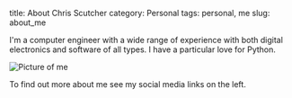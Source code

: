 title: About Chris Scutcher
category: Personal
tags: personal, me
slug: about_me

<script type="application/ld+json">
{ "@context" : "http://schema.org",
  "@type" : "Person",
  "name" : "Chris Scutcher",
  "url" : "http://www.ninebysix.co.uk/pages/about_me.md",
  "sameAs" : [
    "https://github.com/cscutcher",
    "https://uk.linkedin.com/in/cscutcher",
    "https://plus.google.com/+ChrisScutcher",
    "https://steamcommunity.com/id/zoolie/",
    "https://www.facebook.com/ninebysix",
  ]
}
</script> 

I'm a computer engineer with a wide range of experience with both digital electronics and software
of all types.  I have a particular love for Python.

![Picture of me]({filename}/images/goggles.jpg)

To find out more about me see my social media links on the left. 
